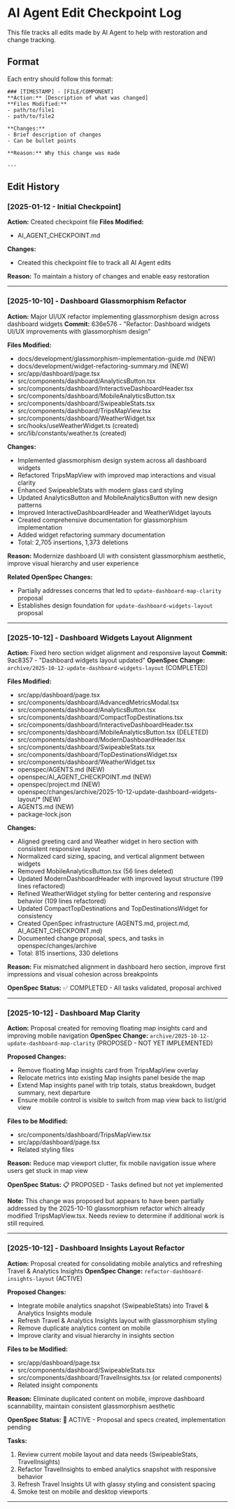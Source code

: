 # AI Agent Edit Checkpoint Log

This file tracks all edits made by AI Agent to help with restoration and change tracking.

## Format
Each entry should follow this format:
```
### [TIMESTAMP] - [FILE/COMPONENT]
**Action:** [Description of what was changed]
**Files Modified:**
- path/to/file1
- path/to/file2

**Changes:**
- Brief description of changes
- Can be bullet points

**Reason:** Why this change was made

---
```

## Edit History

### [2025-01-12 - Initial Checkpoint]
**Action:** Created checkpoint file
**Files Modified:**
- AI_AGENT_CHECKPOINT.md

**Changes:**
- Created this checkpoint file to track all AI Agent edits

**Reason:** To maintain a history of changes and enable easy restoration

---

<!-- Add new entries below this line -->

### [2025-10-10] - Dashboard Glassmorphism Refactor
**Action:** Major UI/UX refactor implementing glassmorphism design across dashboard widgets
**Commit:** 636e576 - "Refactor: Dashboard widgets UI/UX improvements with glassmorphism design"

**Files Modified:**
- docs/development/glassmorphism-implementation-guide.md (NEW)
- docs/development/widget-refactoring-summary.md (NEW)
- src/app/dashboard/page.tsx
- src/components/dashboard/AnalyticsButton.tsx
- src/components/dashboard/InteractiveDashboardHeader.tsx
- src/components/dashboard/MobileAnalyticsButton.tsx
- src/components/dashboard/SwipeableStats.tsx
- src/components/dashboard/TripsMapView.tsx
- src/components/dashboard/WeatherWidget.tsx
- src/hooks/useWeatherWidget.ts (created)
- src/lib/constants/weather.ts (created)

**Changes:**
- Implemented glassmorphism design system across all dashboard widgets
- Refactored TripsMapView with improved map interactions and visual clarity
- Enhanced SwipeableStats with modern glass card styling
- Updated AnalyticsButton and MobileAnalyticsButton with new design patterns
- Improved InteractiveDashboardHeader and WeatherWidget layouts
- Created comprehensive documentation for glassmorphism implementation
- Added widget refactoring summary documentation
- Total: 2,705 insertions, 1,373 deletions

**Reason:** Modernize dashboard UI with consistent glassmorphism aesthetic, improve visual hierarchy and user experience

**Related OpenSpec Changes:**
- Partially addresses concerns that led to `update-dashboard-map-clarity` proposal
- Establishes design foundation for `update-dashboard-widgets-layout` proposal

---

### [2025-10-12] - Dashboard Widgets Layout Alignment
**Action:** Fixed hero section widget alignment and responsive layout
**Commit:** 9ac8357 - "Dashboard widgets layout updated"
**OpenSpec Change:** `archive/2025-10-12-update-dashboard-widgets-layout` (COMPLETED)

**Files Modified:**
- src/app/dashboard/page.tsx
- src/components/dashboard/AdvancedMetricsModal.tsx
- src/components/dashboard/AnalyticsButton.tsx
- src/components/dashboard/CompactTopDestinations.tsx
- src/components/dashboard/InteractiveDashboardHeader.tsx
- src/components/dashboard/MobileAnalyticsButton.tsx (DELETED)
- src/components/dashboard/ModernDashboardHeader.tsx
- src/components/dashboard/SwipeableStats.tsx
- src/components/dashboard/TopDestinationsWidget.tsx
- src/components/dashboard/WeatherWidget.tsx
- openspec/AGENTS.md (NEW)
- openspec/AI_AGENT_CHECKPOINT.md (NEW)
- openspec/project.md (NEW)
- openspec/changes/archive/2025-10-12-update-dashboard-widgets-layout/* (NEW)
- AGENTS.md (NEW)
- package-lock.json

**Changes:**
- Aligned greeting card and Weather widget in hero section with consistent responsive layout
- Normalized card sizing, spacing, and vertical alignment between widgets
- Removed MobileAnalyticsButton.tsx (56 lines deleted)
- Updated ModernDashboardHeader with improved layout structure (199 lines refactored)
- Refined WeatherWidget styling for better centering and responsive behavior (109 lines refactored)
- Updated CompactTopDestinations and TopDestinationsWidget for consistency
- Created OpenSpec infrastructure (AGENTS.md, project.md, AI_AGENT_CHECKPOINT.md)
- Documented change proposal, specs, and tasks in openspec/changes/archive
- Total: 815 insertions, 330 deletions

**Reason:** Fix mismatched alignment in dashboard hero section, improve first impressions and visual cohesion across breakpoints

**OpenSpec Status:** ✅ COMPLETED - All tasks validated, proposal archived

---

### [2025-10-12] - Dashboard Map Clarity
**Action:** Proposal created for removing floating map insights card and improving mobile navigation
**OpenSpec Change:** `archive/2025-10-12-update-dashboard-map-clarity` (PROPOSED - NOT YET IMPLEMENTED)

**Proposed Changes:**
- Remove floating Map insights card from TripsMapView overlay
- Relocate metrics into existing Map insights panel beside the map
- Extend Map insights panel with trip totals, status breakdown, budget summary, next departure
- Ensure mobile control is visible to switch from map view back to list/grid view

**Files to be Modified:**
- src/components/dashboard/TripsMapView.tsx
- src/app/dashboard/page.tsx
- Related styling files

**Reason:** Reduce map viewport clutter, fix mobile navigation issue where users get stuck in map view

**OpenSpec Status:** 📋 PROPOSED - Tasks defined but not yet implemented

**Note:** This change was proposed but appears to have been partially addressed by the 2025-10-10 glassmorphism refactor which already modified TripsMapView.tsx. Needs review to determine if additional work is still required.

---

### [2025-10-12] - Dashboard Insights Layout Refactor
**Action:** Proposal created for consolidating mobile analytics and refreshing Travel & Analytics Insights
**OpenSpec Change:** `refactor-dashboard-insights-layout` (ACTIVE)

**Proposed Changes:**
- Integrate mobile analytics snapshot (SwipeableStats) into Travel & Analytics Insights module
- Refresh Travel & Analytics Insights layout with glassmorphism styling
- Remove duplicate analytics content on mobile
- Improve clarity and visual hierarchy in insights section

**Files to be Modified:**
- src/app/dashboard/page.tsx
- src/components/dashboard/SwipeableStats.tsx
- src/components/dashboard/TravelInsights.tsx (or related components)
- Related insight components

**Reason:** Eliminate duplicated content on mobile, improve dashboard scannability, maintain consistent glassmorphism aesthetic

**OpenSpec Status:** 🔄 ACTIVE - Proposal and specs created, implementation pending

**Tasks:**
1. Review current mobile layout and data needs (SwipeableStats, TravelInsights)
2. Refactor TravelInsights to embed analytics snapshot with responsive behavior
3. Refresh Travel Insights UI with glassy styling and consistent spacing
4. Smoke test on mobile and desktop viewports

---

